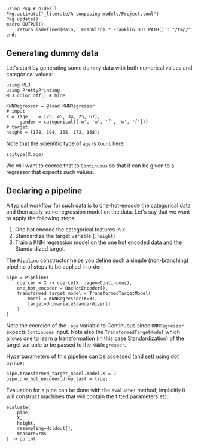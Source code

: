 <!--This file was generated, do not modify it.-->
```julia:ex1
using Pkg # hideall
Pkg.activate("_literate/A-composing-models/Project.toml")
Pkg.update()
macro OUTPUT()
    return isdefined(Main, :Franklin) ? Franklin.OUT_PATH[] : "/tmp/"
end;
```

## Generating dummy data
Let's start by generating some dummy data with both numerical values and categorical values:

```julia:ex2
using MLJ
using PrettyPrinting
MLJ.color_off() # hide

KNNRegressor = @load KNNRegressor
# input
X = (age    = [23, 45, 34, 25, 67],
     gender = categorical(['m', 'm', 'f', 'm', 'f']))
# target
height = [178, 194, 165, 173, 168];
```

Note that the scientific type of `age` is `Count` here:

```julia:ex3
scitype(X.age)
```

We will want to coerce that to `Continuous` so that it can be given to a regressor that expects such values.

## Declaring a pipeline

A typical workflow for such data is to one-hot-encode the categorical data and then apply some regression model on the data.
Let's say that we want to apply the following steps:
1. One hot encode the categorical features in `X`
1. Standardize the target variable (`:height`)
1. Train a KNN regression model on the one hot encoded data and the Standardized target.

The `Pipeline` constructor helps you define such a simple (non-branching) pipeline of steps to be applied in order:

```julia:ex4
pipe = Pipeline(
    coercer = X -> coerce(X, :age=>Continuous),
    one_hot_encoder = OneHotEncoder(),
    transformed_target_model = TransformedTargetModel(
        model = KNNRegressor(K=3);
        target=UnivariateStandardizer()
    )
)
```

Note the coercion of the `:age` variable to Continuous since `KNNRegressor` expects `Continuous` input.
Note also the `TransformedTargetModel` which allows one to learn a transformation (in this case Standardization) of the
target variable to be passed to the `KNNRegressor`.

Hyperparameters of this pipeline can be accessed (and set) using dot syntax:

```julia:ex5
pipe.transformed_target_model.model.K = 2
pipe.one_hot_encoder.drop_last = true;
```

Evaluation for a pipe can be done with the `evaluate!` method; implicitly it will construct machines that will contain the fitted parameters etc:

```julia:ex6
evaluate(
    pipe,
    X,
    height,
    resampling=Holdout(),
    measure=rms
) |> pprint
```

